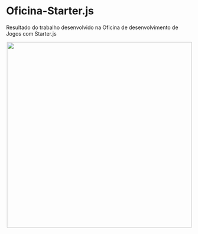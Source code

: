 # Oficina-Starter.js
Resultado do trabalho desenvolvido na Oficina de desenvolvimento de Jogos com Starter.js
<p align="center">
  <img width="500" height="500" src="assets/forREAD-ME/gif.gif">
</p>
